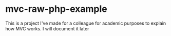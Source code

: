 mvc-raw-php-example
===================

This is a project I've made for a colleague for academic purposes to explain how MVC works. I will document it later
